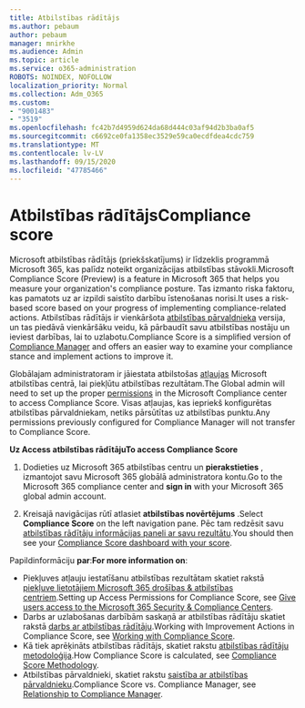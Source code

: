 ```yaml
---
title: Atbilstības rādītājs
ms.author: pebaum
author: pebaum
manager: mnirkhe
ms.audience: Admin
ms.topic: article
ms.service: o365-administration
ROBOTS: NOINDEX, NOFOLLOW
localization_priority: Normal
ms.collection: Adm_O365
ms.custom:
- "9001483"
- "3519"
ms.openlocfilehash: fc42b7d4959d624da68d444c03af94d2b3ba0af5
ms.sourcegitcommit: c6692ce0fa1358ec3529e59ca0ecdfdea4cdc759
ms.translationtype: MT
ms.contentlocale: lv-LV
ms.lasthandoff: 09/15/2020
ms.locfileid: "47785466"
---
```

# <a name="compliance-score"></a><span data-ttu-id="5743e-102">Atbilstības rādītājs</span><span class="sxs-lookup"><span data-stu-id="5743e-102">Compliance score</span></span>

<span data-ttu-id="5743e-103">Microsoft atbilstības rādītājs (priekšskatījums) ir līdzeklis programmā Microsoft 365, kas palīdz noteikt organizācijas atbilstības stāvokli.</span><span class="sxs-lookup"><span data-stu-id="5743e-103">Microsoft Compliance Score (Preview) is a feature in Microsoft 365 that helps you measure your organization's compliance posture.</span></span> <span data-ttu-id="5743e-104">Tas izmanto riska faktoru, kas pamatots uz ar izpildi saistīto darbību īstenošanas norisi.</span><span class="sxs-lookup"><span data-stu-id="5743e-104">It uses a risk-based score based on your progress of implementing compliance-related actions.</span></span>   <span data-ttu-id="5743e-105">Atbilstības rādītājs ir vienkāršota [atbilstības pārvaldnieka](https://docs.microsoft.com/microsoft-365/compliance/compliance-manager-overview) versija, un tas piedāvā vienkāršāku veidu, kā pārbaudīt savu atbilstības nostāju un ieviest darbības, lai to uzlabotu.</span><span class="sxs-lookup"><span data-stu-id="5743e-105">Compliance Score is a simplified version of [Compliance Manager](https://docs.microsoft.com/microsoft-365/compliance/compliance-manager-overview) and offers an easier way to examine your compliance stance and implement actions to improve it.</span></span> 

<span data-ttu-id="5743e-106">Globālajam administratoram ir jāiestata atbilstošas [atļaujas](https://docs.microsoft.com/microsoft-365/security/office-365-security/permissions-in-the-security-and-compliance-center) Microsoft atbilstības centrā, lai piekļūtu atbilstības rezultātam.</span><span class="sxs-lookup"><span data-stu-id="5743e-106">The Global admin will need to set up the proper [permissions](https://docs.microsoft.com/microsoft-365/security/office-365-security/permissions-in-the-security-and-compliance-center) in the Microsoft Compliance center to access Compliance Score.</span></span>  <span data-ttu-id="5743e-107">Visas atļaujas, kas iepriekš konfigurētas atbilstības pārvaldniekam, netiks pārsūtītas uz atbilstības punktu.</span><span class="sxs-lookup"><span data-stu-id="5743e-107">Any permissions previously configured for Compliance Manager will not transfer to Compliance Score.</span></span>

<span data-ttu-id="5743e-108">**Uz Access atbilstības rādītāju**</span><span class="sxs-lookup"><span data-stu-id="5743e-108">**To access Compliance Score**</span></span>

1. <span data-ttu-id="5743e-109">Dodieties uz Microsoft 365 atbilstības centru un **pierakstieties** , izmantojot savu Microsoft 365 globālā administratora kontu.</span><span class="sxs-lookup"><span data-stu-id="5743e-109">Go to the Microsoft 365 compliance center and **sign in** with your Microsoft 365 global admin account.</span></span>

2. <span data-ttu-id="5743e-110">Kreisajā navigācijas rūtī atlasiet **atbilstības novērtējums** .</span><span class="sxs-lookup"><span data-stu-id="5743e-110">Select **Compliance Score** on the left navigation pane.</span></span> <span data-ttu-id="5743e-111">Pēc tam redzēsit savu [atbilstības rādītāju informācijas paneli ar savu rezultātu](https://docs.microsoft.com/microsoft-365/compliance/compliance-score-setup#understand-the-compliance-score-dashboard).</span><span class="sxs-lookup"><span data-stu-id="5743e-111">You should then see your [Compliance Score dashboard with your score](https://docs.microsoft.com/microsoft-365/compliance/compliance-score-setup#understand-the-compliance-score-dashboard).</span></span>
 

<span data-ttu-id="5743e-112">Papildinformāciju **par**:</span><span class="sxs-lookup"><span data-stu-id="5743e-112">**For more information on**:</span></span>

- <span data-ttu-id="5743e-113">Piekļuves atļauju iestatīšanu atbilstības rezultātam skatiet rakstā [piekļuve lietotājiem Microsoft 365 drošības & atbilstības centriem](https://docs.microsoft.com/microsoft-365/security/office-365-security/grant-access-to-the-security-and-compliance-center).</span><span class="sxs-lookup"><span data-stu-id="5743e-113">Setting up Access Permissions for Compliance Score, see [Give users access to the Microsoft 365 Security & Compliance Centers](https://docs.microsoft.com/microsoft-365/security/office-365-security/grant-access-to-the-security-and-compliance-center).</span></span>
- <span data-ttu-id="5743e-114">Darbs ar uzlabošanas darbībām saskaņā ar atbilstības rādītāju skatiet rakstā  [darbs ar atbilstības rādītāju](https://docs.microsoft.com/microsoft-365/compliance/working-with-compliance-score).</span><span class="sxs-lookup"><span data-stu-id="5743e-114">Working with Improvement Actions in Compliance Score, see  [Working with Compliance Score](https://docs.microsoft.com/microsoft-365/compliance/working-with-compliance-score).</span></span>
- <span data-ttu-id="5743e-115">Kā tiek aprēķināts atbilstības rādītājs, skatiet rakstu [atbilstības rādītāju metodoloģija](https://docs.microsoft.com/microsoft-365/compliance/compliance-score-methodology).</span><span class="sxs-lookup"><span data-stu-id="5743e-115">How Compliance Score is calculated, see [Compliance Score Methodology](https://docs.microsoft.com/microsoft-365/compliance/compliance-score-methodology).</span></span>
- <span data-ttu-id="5743e-116">Atbilstības pārvaldnieki, skatiet rakstu [saistība ar atbilstības pārvaldnieku](https://docs.microsoft.com/microsoft-365/compliance/compliance-score#relationship-to-compliance-manager).</span><span class="sxs-lookup"><span data-stu-id="5743e-116">Compliance Score vs. Compliance Manager, see [Relationship to Compliance Manager](https://docs.microsoft.com/microsoft-365/compliance/compliance-score#relationship-to-compliance-manager).</span></span>

